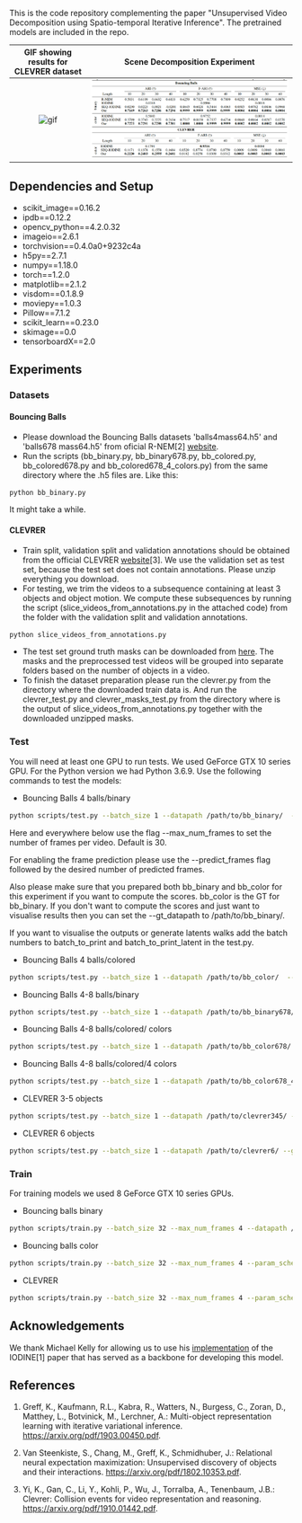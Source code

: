 

This is the code repository complementing the paper "Unsupervised Video Decomposition using Spatio-temporal Iterative Inference".  The pretrained models are included in the repo.


GIF showing results for CLEVRER dataset       |  Scene Decomposition Experiment
:-------------------------:|:-------------------------:
![gif](gifs/clevrer_5obj.gif) |  ![gif](gifs/results_table.png )

## Dependencies and Setup

- scikit_image==0.16.2
- ipdb==0.12.2
- opencv_python==4.2.0.32
- imageio==2.6.1
- torchvision==0.4.0a0+9232c4a
- h5py==2.7.1
- numpy==1.18.0
- torch==1.2.0
- matplotlib==2.1.2
- visdom==0.1.8.9
- moviepy==1.0.3
- Pillow==7.1.2
- scikit_learn==0.23.0
- skimage==0.0
- tensorboardX==2.0


## Experiments

### Datasets

#### Bouncing Balls
- Please download the Bouncing Balls datasets 'balls4mass64.h5' and 'balls678
mass64.h5' from oficial R-NEM[2] [website](https://github.com/sjoerdvansteenkiste/Relational-NEM).
- Run the scripts (bb_binary.py, bb_binary678.py, bb_colored.py, bb_colored678.py and bb_colored678_4_colors.py) from the same directory where the .h5 files are. Like this:
```bash
python bb_binary.py 
```
It might take a while.

#### CLEVRER
- Train split, validation split and validation annotations should be obtained from the official CLEVRER [website](http://clevrer.csail.mit.edu/)[3]. We use the validation set as test set, because the test set does not contain annotations. Please unzip everything you download.
- For testing, we trim the videos to a subsequence containing at least 3 objects and object motion. We compute these subsequences by running the script (slice_videos_from_annotations.py in the attached code) from the folder with the validation split and validation annotations.
```bash
python slice_videos_from_annotations.py
```
- The test set ground truth masks can be downloaded from [here](https://drive.google.com/file/d/1dRnBKRJXsEyKe0EaNq3SHK1KMiJOv71v/view). The masks and the preprocessed test videos will be grouped into separate folders based on the number of objects in a video.
- To finish the dataset preparation please run the clevrer.py from the directory where the downloaded train data is. And run the clevrer_test.py and clevrer_masks_test.py from the directory where is the output of slice_videos_from_annotations.py together with the downloaded unzipped masks.


### Test
You will need at least one GPU to run tests. We used GeForce GTX 10 series GPU. For the Python version we had Python 3.6.9. Use the following commands to test the models:
 
- Bouncing Balls 4 balls/binary
```bash
python scripts/test.py --batch_size 1 --datapath /path/to/bb_binary/  --gt_datapath /path/to/bb_color --model_name bb_binary --T 6  --K 5
```
Here and everywhere below use the flag --max_num_frames to set the number of frames per video. Default is 30.

For enabling the frame prediction please use the --predict_frames flag followed by the desired number of predicted frames.

Also please make sure that you prepared both bb_binary and bb_color for this experiment if you want to compute the scores. bb_color is the GT for bb_binary. If you don't want to compute the scores and just want to visualise results then you can set the --gt_datapath to /path/to/bb_binary/.

If you want to visualise the outputs or generate latents walks add the batch numbers to batch_to_print and batch_to_print_latent in the test.py.

- Bouncing Balls  4 balls/colored

```bash
python scripts/test.py --batch_size 1 --datapath /path/to/bb_color/  --gt_datapath /path/to/bb_color --model_name bb_color --T 6  --K 5
```

- Bouncing Balls  4-8 balls/binary
```bash
python scripts/test.py --batch_size 1 --datapath /path/to/bb_binary678/ --gt_datapath /path/to/bb_color678/ --model_name bb_binary --T 6  --K 9 --max_num_frames 10
```

- Bouncing Balls  4-8 balls/colored/ colors
```bash
python scripts/test.py --batch_size 1 --datapath /path/to/bb_color678/ --gt_datapath /path/to/bb_color678/ --model_name bb_color --T 6  --K 9 --max_num_frames 10
```
- Bouncing Balls  4-8 balls/colored/4 colors
```bash
python scripts/test.py --batch_size 1 --datapath /path/to/bb_color678_4_colors/ --gt_datapath /path/to/bb_color678/ --model_name bb_color --T 6  --K 9 --max_num_frames 10
```

- CLEVRER 3-5 objects
```bash
python scripts/test.py --batch_size 1 --datapath /path/to/clevrer345/ --gt_datapath /path/to/clevrer345masks/ --model_name clevrer --T 5  --K 6
```
- CLEVRER 6 objects
```bash
python scripts/test.py --batch_size 1 --datapath /path/to/clevrer6/ --gt_datapath /path/to/clevrer6masks/ --model_name clevrer --T 5  --K 6
```


### Train

For training models we used 8 GeForce GTX 10 series GPUs.

- Bouncing balls binary
```bash
python scripts/train.py --batch_size 32 --max_num_frames 4 --datapath /path/to/bb_binary/ --model_name bb_binary --T 6  --K 5
```
- Bouncing balls color
```bash
python scripts/train.py --batch_size 32 --max_num_frames 4 --param_schedule --datapath /path/to/bb_color/ --model_name bb_color_train --T 6  --K 5
```

- CLEVRER
```bash
python scripts/train.py --batch_size 32 --max_num_frames 4 --param_schedule --datapath /path/to/clevrer/ --gt_datapath /path/to/clevrer/ --model_name clevrer --T 5  --K 6
```


## Acknowledgements

We thank Michael Kelly for allowing us to use his [implementation](https://github.com/MichaelKevinKelly/IODINE) of the IODINE[1] paper that has served as a backbone for developing this model.


## References

 1. Greff, K., Kaufmann, R.L., Kabra, R., Watters, N., Burgess, C., Zoran, D., Matthey, L., Botvinick, M., Lerchner,  A.:  Multi-object representation learning with iterative variational inference. https://arxiv.org/pdf/1903.00450.pdf. 
  
 2. Van Steenkiste, S., Chang, M., Greff, K., Schmidhuber, J.: Relational neural expectation maximization: Unsupervised discovery of objects and their interactions. https://arxiv.org/pdf/1802.10353.pdf.
        
 3. Yi, K., Gan, C., Li, Y., Kohli, P., Wu, J., Torralba, A., Tenenbaum, J.B.: Clevrer: Collision events for video representation  and reasoning. https://arxiv.org/pdf/1910.01442.pdf.

